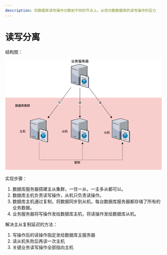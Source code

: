 ```yaml
---
description: 将数据库读写操作分散到不同的节点上，从而分散数据库的读写操作的压力
---
```


# 读写分离

结构图：



![&#x8BFB;&#x5199;&#x5206;&#x79BB;&#x67B6;&#x6784;&#x56FE;](../../../../../.gitbook/assets/du-xie-fen-li-.png)

实现步骤：

1. 数据库服务器搭建主从集群，一住一从，一主多从都可以。
2. 数据库主机负责读写操作，从机只负责读操作。
3. 数据库主机通过复制，将数据同步到从机，每台数据库服务器都存储了所有的业务数据。
4. 业务服务器将写操作发给数据库主机，将读操作发给数据库从机。

解决主从复制延迟的方法：

1. 写操作后的读操作指定发给数据库主服务器
2. 读从机失败后再读一次主机
3. 关键业务读写操作全部指向主机



